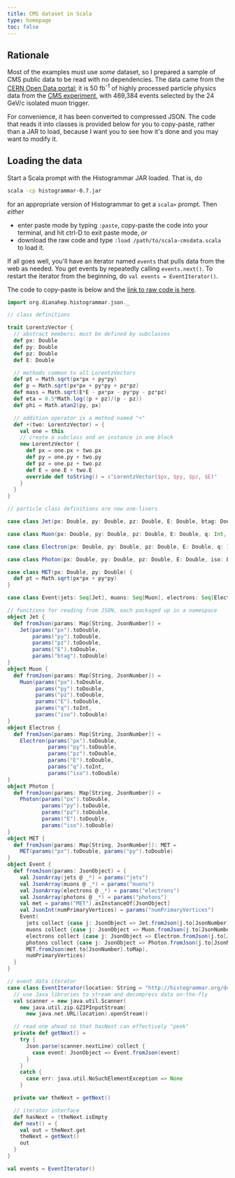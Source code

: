 ```yaml
---
title: CMS dataset in Scala
type: homepage
toc: false
---
```


## Rationale

Most of the examples must use _some_ dataset, so I prepared a sample of CMS public data to be read with no dependencies. The data came from the [CERN Open Data portal](http://opendata.cern.ch/record/203); it is 50 fb<sup>-1</sup> of highly processed particle physics data from the [CMS experiment](http://cms.web.cern.ch/), with 469,384 events selected by the 24 GeV/c isolated muon trigger.

For convenience, it has been converted to compressed JSON. The code that reads it into classes is provided below for you to copy-paste, rather than a JAR to load, because I want you to see how it's done and you may want to modify it.

## Loading the data

Start a Scala prompt with the Histogrammar JAR loaded. That is, do

```bash
scala -cp histogrammar-0.7.jar
```

for an appropriate version of Histogrammar to get a `scala>` prompt. Then _either_

  * enter paste mode by typing `:paste`, copy-paste the code into your terminal, and hit ctrl-D to exit paste mode, _or_
  * download the raw code and type `:load /path/to/scala-cmsdata.scala` to load it.

If all goes well, you'll have an iterator named `events` that pulls data from the web as needed. You get events by repeatedly calling `events.next()`. To restart the iterator from the beginning, do `val events = EventIterator()`.

The code to copy-paste is below and the [link to raw code is here](../../data/scala-cmsdata.scala).

```scala
import org.dianahep.histogrammar.json._

// class definitions

trait LorentzVector {
  // abstract members; must be defined by subclasses
  def px: Double
  def py: Double
  def pz: Double
  def E: Double

  // methods common to all LorentzVectors
  def pt = Math.sqrt(px*px + py*py)
  def p = Math.sqrt(px*px + py*py + pz*pz)
  def mass = Math.sqrt(E*E - px*px - py*py - pz*pz)
  def eta = 0.5*Math.log((p + pz)/(p - pz))
  def phi = Math.atan2(py, px)

  // addition operator is a method named "+"
  def +(two: LorentzVector) = {
    val one = this
    // create a subclass and an instance in one block
    new LorentzVector {
      def px = one.px + two.px
      def py = one.py + two.py
      def pz = one.pz + two.pz
      def E = one.E + two.E
      override def toString() = s"LorentzVector($px, $py, $pz, $E)"
    }
  }
}

// particle class definitions are now one-liners

case class Jet(px: Double, py: Double, pz: Double, E: Double, btag: Double) extends LorentzVector

case class Muon(px: Double, py: Double, pz: Double, E: Double, q: Int, iso: Double) extends LorentzVector

case class Electron(px: Double, py: Double, pz: Double, E: Double, q: Int, iso: Double) extends LorentzVector

case class Photon(px: Double, py: Double, pz: Double, E: Double, iso: Double) extends LorentzVector

case class MET(px: Double, py: Double) {
  def pt = Math.sqrt(px*px + py*py)
}

case class Event(jets: Seq[Jet], muons: Seq[Muon], electrons: Seq[Electron], photons: Seq[Photon], met: MET, numPrimaryVertices: Long)

// functions for reading from JSON, each packaged up in a namespace
object Jet {
  def fromJson(params: Map[String, JsonNumber]) =
    Jet(params("px").toDouble,
        params("py").toDouble,
        params("pz").toDouble,
        params("E").toDouble,
        params("btag").toDouble)
}
object Muon {
  def fromJson(params: Map[String, JsonNumber]) =
    Muon(params("px").toDouble,
         params("py").toDouble,
         params("pz").toDouble,
         params("E").toDouble,
         params("q").toInt,
         params("iso").toDouble)
}
object Electron {
  def fromJson(params: Map[String, JsonNumber]) =
    Electron(params("px").toDouble,
             params("py").toDouble,
             params("pz").toDouble,
             params("E").toDouble,
             params("q").toInt,
             params("iso").toDouble)
}
object Photon {
  def fromJson(params: Map[String, JsonNumber]) =
    Photon(params("px").toDouble,
           params("py").toDouble,
           params("pz").toDouble,
           params("E").toDouble,
           params("iso").toDouble)
}
object MET {
  def fromJson(params: Map[String, JsonNumber]): MET =
    MET(params("px").toDouble, params("py").toDouble)
}
object Event {
  def fromJson(params: JsonObject) = {
    val JsonArray(jets @ _*) = params("jets")
    val JsonArray(muons @ _*) = params("muons")
    val JsonArray(electrons @ _*) = params("electrons")
    val JsonArray(photons @ _*) = params("photons")
    val met = params("MET").asInstanceOf[JsonObject]
    val JsonInt(numPrimaryVertices) = params("numPrimaryVertices")
    Event(
      jets collect {case j: JsonObject => Jet.fromJson(j.to[JsonNumber].toMap)},
      muons collect {case j: JsonObject => Muon.fromJson(j.to[JsonNumber].toMap)},
      electrons collect {case j: JsonObject => Electron.fromJson(j.to[JsonNumber].toMap)},
      photons collect {case j: JsonObject => Photon.fromJson(j.to[JsonNumber].toMap)},
      MET.fromJson(met.to[JsonNumber].toMap),
      numPrimaryVertices)
  }
}

// event data iterator
case class EventIterator(location: String = "http://histogrammar.org/docs/data/triggerIsoMu24_50fb-1.json.gz") extends Iterator[Event] {
  // use Java libraries to stream and decompress data on-the-fly
  val scanner = new java.util.Scanner(
    new java.util.zip.GZIPInputStream(
      new java.net.URL(location).openStream))

  // read one ahead so that hasNext can effectively "peek"
  private def getNext() =
    try {
      Json.parse(scanner.nextLine) collect {
        case event: JsonObject => Event.fromJson(event)
      }
    }
    catch {
      case err: java.util.NoSuchElementException => None
    }

  private var theNext = getNext()

  // iterator interface
  def hasNext = !theNext.isEmpty
  def next() = {
    val out = theNext.get
    theNext = getNext()
    out
  }
}

val events = EventIterator()
```
